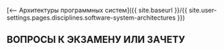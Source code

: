 [⟵ Архитектуры программных систем]({{ site.baseurl }}/{{ site.user-settings.pages.disciplines.software-system-architectures }})

## ВОПРОСЫ К ЭКЗАМЕНУ ИЛИ ЗАЧЕТУ
